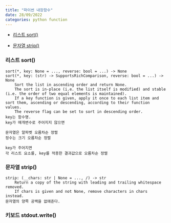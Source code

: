 ```yaml
---
title: "파이썬 내장함수"
date: 28/09/2022
categories: python function
---
```

- [리스트 sort()](#리스트-sort)

- [문자열 strip()](#문자열-strip)

### 리스트 sort()
    sort(*, key: None = ..., reverse: bool = ...) -> None
    sort(*, key: (str) -> SupportsRichComparison, reverse: bool = ...) -> None
        Sort the list in ascending order and return None.
        The sort is in-place (i.e. the list itself is modified) and stable (i.e. the order of two equal elements is maintained).
        If a key function is given, apply it once to each list item and sort them, ascending or descending, according to their function values.
        The reverse flag can be set to sort in descending order.
    key는 함수명.
    key가 매개변수로 주어지지 않으면

    문자열은 알파벳 오름차순 정렬
    정수는 크기 오름차순 정렬

    key가 주어지면
    각 리스트 요소를, key를 적용한 결과값으로 오름차순 정렬

### 문자열 strip()
    strip: (__chars: str | None = ..., /) -> str
        Return a copy of the string with leading and trailing whitespace removed.
        If chars is given and not None, remove characters in chars instead.
    문자열의 양쪽 공백을 없애준다.

### 키보드 stdout.write()
    